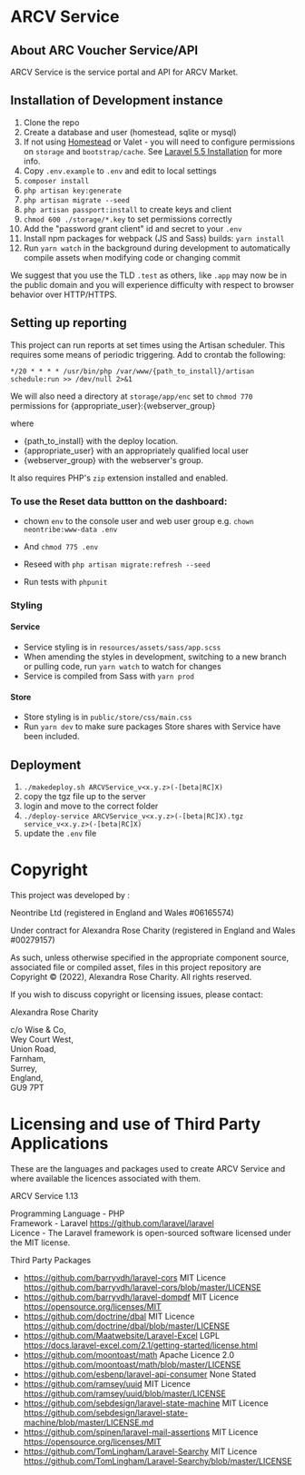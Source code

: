 # ARCV Service
## About ARC Voucher Service/API
ARCV Service is the service portal and API for ARCV Market.

## Installation of Development instance

1. Clone the repo
2. Create a database and user (homestead, sqlite or mysql)
3. If not using [Homestead](https://laravel.com/docs/5.5/homestead) or Valet - you will need to configure permissions on `storage` and `bootstrap/cache`. See [Laravel 5.5 Installation](https://laravel.com/docs/5.5#installation) for more info.
4. Copy `.env.example` to `.env` and edit to local settings
5. `composer install`
6. `php artisan key:generate`
7. `php artisan migrate --seed`
8. `php artisan passport:install` to create keys and client
9. `chmod 600 ./storage/*.key` to set permissions correctly
10. Add the "password grant client" id and secret to your `.env`
11. Install npm packages for webpack (JS and Sass) builds: `yarn install`
12. Run `yarn watch` in the background during development to automatically compile assets when modifying code or changing commit

We suggest that you use the TLD `.test` as others, like `.app` may now be in the public domain and you will experience difficulty with respect to browser behavior over HTTP/HTTPS.

## Setting up reporting

This project can run reports at set times using the Artisan scheduler. This requires some means of periodic triggering. Add to crontab the following:

`*/20 * * * * /usr/bin/php /var/www/{path_to_install}/artisan schedule:run >> /dev/null 2>&1`

We will also need a directory at `storage/app/enc` set to `chmod 770` permissions for {appropriate_user}:{webserver_group}

where

- {path_to_install} with the deploy location.
- {appropriate_user} with an appropriately qualified local user
- {webserver_group} with the webserver's group.

It also requires PHP's `zip` extension installed and enabled.

### To use the Reset data buttton on the dashboard:
 - chown `env` to the console user and web user group e.g. `chown neontribe:www-data .env`
 - And `chmod 775 .env`

 - Reseed with `php artisan migrate:refresh --seed`
 - Run tests with `phpunit`
 
### Styling

#### Service

- Service styling is in `resources/assets/sass/app.scss`
- When amending the styles in development, switching to a new branch or pulling code, run `yarn watch` to watch for changes
- Service is compiled from Sass with `yarn prod`
#### Store
- Store styling is in `public/store/css/main.css`
- Run `yarn dev` to make sure packages Store shares with Service have been included.

## Deployment

1. `./makedeploy.sh ARCVService_v<x.y.z>(-[beta|RC]X)`
2. copy the tgz file up to the server
3. login and move to the correct folder
4. `./deploy-service ARCVService_v<x.y.z>(-[beta|RC]X).tgz service_v<x.y.z>(-[beta|RC]X)` 
5. update the `.env` file

# Copyright
This project was developed by :

Neontribe Ltd (registered in England and Wales #06165574)

Under contract for Alexandra Rose Charity (registered in England and Wales #00279157)

As such, unless otherwise specified in the appropriate component source, associated file or compiled asset, files in this project repository are Copyright &copy; (2022), Alexandra Rose Charity. All rights reserved.

If you wish to discuss copyright or licensing issues, please contact:

Alexandra Rose Charity

c/o Wise & Co,\
Wey Court West,\
Union Road,\
Farnham,\
Surrey,\
England,\
GU9 7PT

# Licensing and use of Third Party Applications
These are the languages and packages used to create ARCV Service and where available the licences associated with them.

ARCV Service 1.13

Programming Language - PHP\
Framework - Laravel https://github.com/laravel/laravel \
Licence - The Laravel framework is open-sourced software licensed under the MIT license.

Third Party Packages
- https://github.com/barryvdh/laravel-cors MIT Licence https://github.com/barryvdh/laravel-cors/blob/master/LICENSE
- https://github.com/barryvdh/laravel-dompdf MIT Licence https://opensource.org/licenses/MIT
- https://github.com/doctrine/dbal MIT Licence https://github.com/doctrine/dbal/blob/master/LICENSE
- https://github.com/Maatwebsite/Laravel-Excel LGPL https://docs.laravel-excel.com/2.1/getting-started/license.html
- https://github.com/moontoast/math Apache Licence 2.0 https://github.com/moontoast/math/blob/master/LICENSE
- https://github.com/esbenp/laravel-api-consumer None Stated
- https://github.com/ramsey/uuid MIT Licence https://github.com/ramsey/uuid/blob/master/LICENSE
- https://github.com/sebdesign/laravel-state-machine MIT Licence https://github.com/sebdesign/laravel-state-machine/blob/master/LICENSE.md
- https://github.com/spinen/laravel-mail-assertions MIT Licence https://opensource.org/licenses/MIT
- https://github.com/TomLingham/Laravel-Searchy MIT Licence https://github.com/TomLingham/Laravel-Searchy/blob/master/LICENSE
